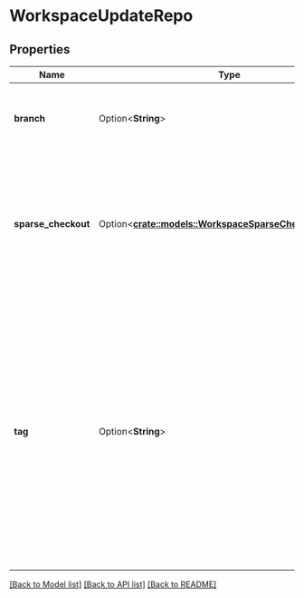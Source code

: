 # WorkspaceUpdateRepo

## Properties

Name | Type | Description | Notes
------------ | ------------- | ------------- | -------------
**branch** | Option<**String**> | Branch that the local version of the repo is checked out to. | [optional]
**sparse_checkout** | Option<[**crate::models::WorkspaceSparseCheckoutUpdate**](WorkspaceSparseCheckoutUpdate.md)> | If specified, update the sparse checkout settings. The update will fail if sparse checkout is not enabled for the repo. | [optional]
**tag** | Option<**String**> | Tag that the local version of the repo is checked out to. Updating the repo to a tag puts the repo in a detached HEAD state. Before committing new changes, you must update the repo to a branch instead of the detached HEAD. | [optional]

[[Back to Model list]](../README.md#documentation-for-models) [[Back to API list]](../README.md#documentation-for-api-endpoints) [[Back to README]](../README.md)


